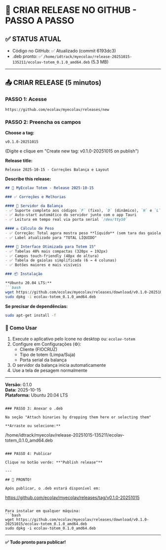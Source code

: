 # 🚀 CRIAR RELEASE NO GITHUB - PASSO A PASSO

## ✅ STATUS ATUAL
- Código no GitHub: ✅ Atualizado (commit 6193dc3)
- .deb pronto: ✅ `/home/idtrack/myecolav/release-20251015-135211/ecolav-totem_0.1.0_amd64.deb` (5.3 MB)

---

## 📤 CRIAR RELEASE (5 minutos)

### PASSO 1: Acesse
```
https://github.com/ecolav/myecolav/releases/new
```

### PASSO 2: Preencha os campos

**Choose a tag:**
```
v0.1.0-20251015
```
(Digite e clique em "Create new tag: v0.1.0-20251015 on publish")

**Release title:**
```
Release 2025-10-15 - Correções Balança e Layout
```

**Describe this release:**
```markdown
## 🏥 MyEcolav Totem - Release 2025-10-15

### ✅ Correções e Melhorias

#### 🔧 Servidor da Balança
- ✅ Suporte completo aos códigos `F` (fixo), `D` (dinâmico), `H` e `L`
- ✅ Auto-start automático do servidor junto com o app Tauri
- ✅ Leitura em tempo real via porta serial `/dev/ttyS0`

#### ⚖️ Cálculo de Peso
- ✅ Correção: Total agora mostra peso **líquido** (sem tara das gaiolas)
- ✅ Label atualizado para "TOTAL LÍQUIDO"

#### 🎨 Interface Otimizada para Totem 15"
- ✅ Tabelas 40% mais compactas (320px → 192px)
- ✅ Campos touch-friendly (48px de altura)
- ✅ Tabela de gaiolas simplificada (6 → 4 colunas)
- ✅ Botões maiores e mais visíveis

### 📦 Instalação

**Ubuntu 20.04 LTS:**
```bash
wget https://github.com/ecolav/myecolav/releases/download/v0.1.0-20251015/ecolav-totem_0.1.0_amd64.deb
sudo dpkg -i ecolav-totem_0.1.0_amd64.deb
```

**Se precisar de dependências:**
```bash
sudo apt-get install -f
```

### 🚀 Como Usar

1. Execute o aplicativo pelo ícone no desktop ou: `ecolav-totem`
2. Configure em Configurações (⚙️):
   - Cliente (FIOCRUZ)
   - Tipo de totem (Limpa/Suja)
   - Porta serial da balança
3. O servidor da balança inicia automaticamente
4. Use a tela de pesagem normalmente

---

**Versão:** 0.1.0  
**Data:** 2025-10-15  
**Plataforma:** Ubuntu 20.04 LTS
```

### PASSO 3: Anexar o .deb

Na seção "Attach binaries by dropping them here or selecting them"

**Arraste ou selecione:**
```
/home/idtrack/myecolav/release-20251015-135211/ecolav-totem_0.1.0_amd64.deb
```

### PASSO 4: Publicar

Clique no botão verde: **"Publish release"**

---

## 🎉 PRONTO!

Após publicar, o .deb estará disponível em:
```
https://github.com/ecolav/myecolav/releases/tag/v0.1.0-20251015
```

Para instalar em qualquer máquina:
```bash
wget https://github.com/ecolav/myecolav/releases/download/v0.1.0-20251015/ecolav-totem_0.1.0_amd64.deb
sudo dpkg -i ecolav-totem_0.1.0_amd64.deb
```

---

**✅ Tudo pronto para publicar!**
